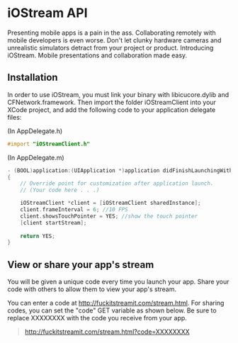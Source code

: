 # iOStream API


Presenting mobile apps is a pain in the ass. Collaborating remotely with mobile developers is even worse. Don't let clunky hardware cameras and unrealistic simulators detract from your project or product. Introducing iOStream. Mobile presentations and collaboration made easy.

## Installation

In order to use iOStream, you must link your binary with libicucore.dylib and CFNetwork.framework. Then import the folder iOStreamClient into your XCode project, and add the following code to your application delegate files:

(In AppDelegate.h)
```objective-c
#import "iOStreamClient.h"
```

(In AppDelegate.m)
```objective-c
- (BOOL)application:(UIApplication *)application didFinishLaunchingWithOptions:(NSDictionary *)launchOptions
{
    // Override point for customization after application launch.
    // (Your code here . . .)

    iOStreamClient *client = [iOStreamClient sharedInstance];
    client.frameInterval = 6; //10 FPS
    client.showsTouchPointer = YES; //show the touch pointer
    [client startStream];
    
    return YES;
}
```

## View or share your app's stream

You will be given a unique code every time you launch your app. Share your code with others to allow them to view your app's stream.

You can enter a code at http://fuckitstreamit.com/stream.html. For sharing codes, you can set the "code" GET variable as shown below. Be sure to replace XXXXXXXX with the code you receive from your app.

> http://fuckitstreamit.com/stream.html?code=XXXXXXXX

